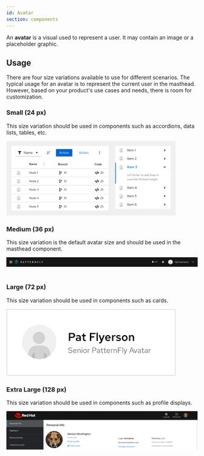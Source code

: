 ```yaml
---
id: Avatar
section: components
---
```


An **avatar** is a visual used to represent a user. It may contain an image or a placeholder graphic.

## Usage

There are four size variations available to use for different scenarios. The typical usage for an avatar is to represent the current user in the masthead. However, based on your product's use cases and needs, there is room for customization.


### Small (24 px)
This size variation should be used in components such as accordions, data lists, tables, etc.

<img src="./img/small-avatar-data list & accordion.png" alt="Image displaying small avatar usage in data list and accordion" width="446"/>

### Medium (36 px)
This size variation is the default avatar size and should be used in the masthead component.

<img src="./img/medium-avatar-masthead.png" alt="Image displaying medium avatar usage in masthead" width="1024"/> 

### Large (72 px)
This size variation should be used in components such as cards.

<img src="./img/large-avatar-card.png" alt="Image displaying large avatar usage in card" width="446"/> 

### Extra Large (128 px)
This size variation should be used in components such as profile displays.

<img src="./img/extra-large-avatar-profile display.png" alt="Image displaying extra large avatar usage in profile display" width="1024"/>